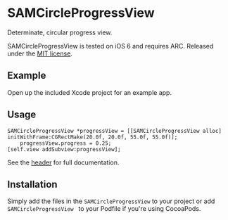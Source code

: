 # SAMCircleProgressView

Determinate, circular progress view.

SAMCircleProgressView is tested on iOS 6 and requires ARC. Released under the [MIT license](LICENSE).

## Example

Open up the included Xcode project for an example app.

## Usage

``` objc
SAMCircleProgressView *progressView = [[SAMCircleProgressView alloc] initWithFrame:CGRectMake(20.0f, 20.0f, 55.0f, 55.0f)];
	progressView.progress = 0.25;
[self.view addSubview:progressView];
```

See the [header](SAMCircleProgressView/SAMCircleProgressView.h) for full documentation.

## Installation

Simply add the files in the `SAMCircleProgressView` to your project or add `SAMCircleProgressView ` to your Podfile if you're using CocoaPods.
